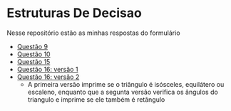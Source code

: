 # Estruturas De Decisao
Nesse repositório estão as minhas respostas do formulário

* [Questão 9](https://github.com/AmandaBSilva/EstruturasDeDecisao/blob/main/ano_votar.py)
* [Questão 10](https://github.com/AmandaBSilva/EstruturasDeDecisao/blob/main/altura.py)
* [Questão 15](https://github.com/AmandaBSilva/EstruturasDeDecisao/blob/main/maior_n.py)
* [Questão 16: versão 1](https://github.com/AmandaBSilva/EstruturasDeDecisao/blob/main/triangulo.py)
* [Questão 16: versão 2](https://github.com/AmandaBSilva/EstruturasDeDecisao/blob/main/triangulo_2.py)
  * A primeira versão imprime se o triângulo é isósceles, equilátero ou escaleno, enquanto que a segunta versão verifica os ângulos do triangulo e imprime   se ele também é retângulo

